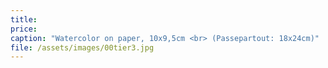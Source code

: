 ```yaml
---
title: 
price:
caption: "Watercolor on paper, 10x9,5cm <br> (Passepartout: 18x24cm)"
file: /assets/images/00tier3.jpg
---
```

